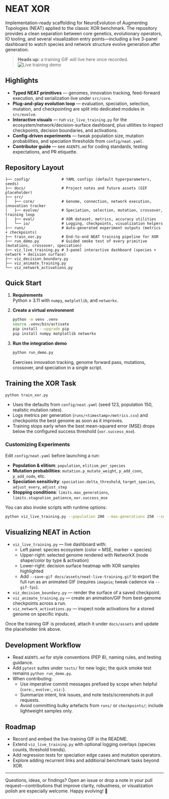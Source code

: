 # NEAT XOR

Implementation-ready scaffolding for NeuroEvolution of Augmenting Topologies (NEAT) applied to the classic XOR benchmark. The repository provides a clean separation between core genetics, evolutionary operators, IO tooling, and several visualization entry points—including a live 3-panel dashboard to watch species and network structure evolve generation after generation.

> **Heads up:** a training GIF will live here once recorded.  
![Live training demo](docs/assets/neat-live-training.gif)

## Highlights
- **Typed NEAT primitives** — genomes, innovation tracking, feed-forward execution, and serialization live under `src/core`.
- **Plug-and-play evolution loop** — evaluation, speciation, selection, mutation, and checkpointing are split into dedicated modules in `src/evolve`.
- **Interactive visuals** — run `viz_live_training.py` for the ecosystem/network/decision-surface dashboard, plus utilities to inspect checkpoints, decision boundaries, and activations.
- **Config-driven experiments** — tweak population size, mutation probabilities, and speciation thresholds from `config/neat.yaml`.
- **Contributor guide** — see `AGENTS.md` for coding standards, testing expectations, and PR etiquette.

## Repository Layout
```
├── config/              # YAML configs (default hyperparameters, seeds)
├── docs/                # Project notes and future assets (GIF placeholder)
├── src/
│   ├── core/            # Genome, connection, network execution, innovation tracker
│   ├── evolve/          # Speciation, selection, mutation, crossover, training loop
│   ├── eval/            # XOR dataset, metrics, accuracy utilities
│   └── io/              # Logging, checkpoints, visualization helpers
├── runs/                # Auto-generated experiment outputs (metrics + checkpoints)
├── train_xor.py         # End-to-end NEAT training pipeline for XOR
├── run_demo.py          # Guided smoke test of every primitive (mutations, crossover, speciation)
├── viz_live_training.py # 3-panel interactive dashboard (species + network + decision surface)
├── viz_decision_boundary.py
├── viz_animate_training.py
└── viz_network_activations.py
```

## Quick Start
1. **Requirements**  
   Python ≥ 3.11 with `numpy`, `matplotlib`, and `networkx`.

2. **Create a virtual environment**
   ```bash
   python -m venv .venv
   source .venv/bin/activate
   pip install --upgrade pip
   pip install numpy matplotlib networkx
   ```

3. **Run the integration demo**  
   ```bash
   python run_demo.py
   ```
   Exercises innovation tracking, genome forward pass, mutations, crossover, and speciation in a single script.

## Training the XOR Task
```bash
python train_xor.py
```
- Uses the defaults from `config/neat.yaml` (seed 123, population 150, realistic mutation rates).
- Logs metrics per generation (`runs/<timestamp>/metrics.csv`) and checkpoints the best genome as soon as it improves.
- Training stops early when the best mean-squared error (MSE) drops below the configured success threshold (`xor.success_mse`).

### Customizing Experiments
Edit `config/neat.yaml` before launching a run:
- **Population & elitism**: `population`, `elitism_per_species`
- **Mutation probabilities**: `mutation.p_mutate_weight`, `p_add_conn`, `p_add_node`, etc.
- **Speciation sensitivity**: `speciation.delta_threshold`, `target_species`, `adjust_every`, `adjust_step`
- **Stopping conditions**: `limits.max_generations`, `limits.stagnation_patience`, `xor.success_mse`

You can also invoke scripts with runtime options:
```bash
python viz_live_training.py --population 200 --max-generations 250 --seed 123 --verbose
```

## Visualizing NEAT in Action
- `viz_live_training.py` — live dashboard with:
  - Left panel: species ecosystem (color = MSE, marker = species)
  - Upper-right: selected genome rendered with NetworkX (node shape/color by type & activation)
  - Lower-right: decision surface heatmap with XOR samples highlighted
  - Add `--save-gif docs/assets/neat-live-training.gif` to export the full run as an animated GIF (requires `imageio`; tweak cadence via `--gif-fps`).
- `viz_decision_boundary.py` — render the surface of a saved checkpoint.
- `viz_animate_training.py` — create an animation/GIF from best-genome checkpoints across a run.
- `viz_network_activations.py` — inspect node activations for a stored genome on specific inputs.

Once the training GIF is produced, attach it under `docs/assets` and update the placeholder link above.

## Development Workflow
- Read `AGENTS.md` for style conventions (PEP 8), naming rules, and testing guidance.
- Add `pytest` suites under `tests/` for new logic; the quick smoke test remains `python run_demo.py`.
- When contributing:
  - Use imperative commit messages prefixed by scope when helpful (`core:`, `evolve:`, `viz:`).
  - Summarize intent, link issues, and note tests/screenshots in pull requests.
  - Avoid committing bulky artefacts from `runs/` or `checkpoints/`; include lightweight samples only.

## Roadmap
- Record and embed the live-training GIF in the README.
- Extend `viz_live_training.py` with optional logging overlays (species counts, threshold trends).
- Add regression tests for speciation edge cases and mutation operators.
- Explore adding recurrent links and additional benchmark tasks beyond XOR.

---
Questions, ideas, or findings? Open an issue or drop a note in your pull request—contributions that improve clarity, robustness, or visualization polish are especially welcome. Happy evolving! 🚀
